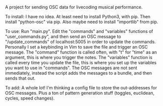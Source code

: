 A project for sending OSC data for livecoding musical performance.

To install:
  I have no idea. At least need to install Python3, with pip. Then install "python-osc" via pip. Also maybe need to install "importlib" from pip.

To use:
  Run "main.py". Edit the "commands" and "variables" functions of "user_commands.py", and then send an OSC message to "/update_commands" of localhost:5005 in order to update the commands. Personally I set a keybinding in Vim to save the file and trigger an OSC message. The "command" function is called often, with "t" for "time" as an argument, this is where you trigger the notes. The "variables" function is called every time you update the file, this is where you set up the variables you want to use in "commands". The OSC messages are not sent immediately, instead the script adds the messages to a bundle, and then sends that out.

To add:
  A whole lot! I'm thinking a config file to store the out-addresses for OSC messages. Plus a ton of pattern generation stuff (toggles, euclidean, cycles, speed changes).
